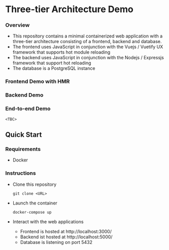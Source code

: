 # Three-tier Architecture Demo

### Overview
- This repository contains a minimal containerized web application with a three-tier architecture consisting of a frontend, backend and database.
- The frontend uses JavaScript in conjunction with the Vuejs / Vuetify UX framework that supports hot module reloading
- The backend uses JavaScript in conjunction with the Nodejs / Expressjs framework that support hot reloading
- The database is a PostgreSQL instance

### Frontend Demo with HMR

### Backend Demo

### End-to-end Demo
`<TBC>`

## Quick Start

### Requirements 
- Docker

### Instructions
- Clone this repository
    ```Console
    git clone <URL>
    ```

- Launch the container
    ```Console
    docker-compose up
    ```

- Interact with the web applications
    - Frontend is hosted at http://localhost:3000/
    - Backend ist hosted at http://localhost:5000/
    - Database is listening on port 5432
